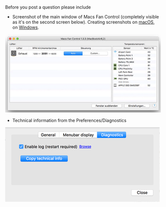 Before you post a question please include 

- Screenshot of the main window of Macs Fan Control (completely visible as it's on the second screen below). 
Creating screenshots on [macOS](http://www.wikihow.com/Take-a-Screenshot-in-Mac-OS-X), on [Windows](http://www.wikihow.com/Take-a-Screenshot-in-Microsoft-Windows).

![screen_example](create_issue_screen.png)

- Technical information from the Preferences/Diagnostics

![tech_info](create_issue_tech_info.png)
